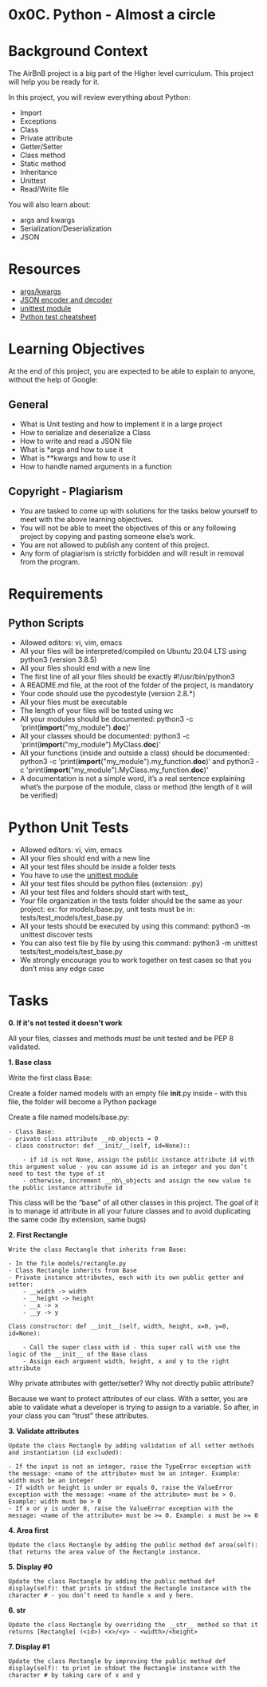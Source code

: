 # 0x0C. Python - Almost a circle

# Background Context

The AirBnB project is a big part of the Higher level curriculum. This project will help you be ready for it.

In this project, you will review everything about Python:

- Import
- Exceptions
- Class
- Private attribute
- Getter/Setter
- Class method
- Static method
- Inheritance
- Unittest
- Read/Write file

You will also learn about:

- args and kwargs
- Serialization/Deserialization
- JSON

# Resources

- [args/kwargs](https://yasoob.me/2013/08/04/args-and-kwargs-in-python-explained/)
- [JSON encoder and decoder](https://docs.python.org/3/library/json.html)
- [unittest module](https://docs.python.org/3.4/library/unittest.html#module-unittest)
- [Python test cheatsheet](https://www.pythonsheets.com/notes/python-tests.html)

# Learning Objectives

At the end of this project, you are expected to be able to explain to anyone, without the help of Google:

## General

- What is Unit testing and how to implement it in a large project
- How to serialize and deserialize a Class
- How to write and read a JSON file
- What is *args and how to use it
- What is **kwargs and how to use it
- How to handle named arguments in a function

## Copyright - Plagiarism

- You are tasked to come up with solutions for the tasks below yourself to meet with the above learning objectives.
- You will not be able to meet the objectives of this or any following project by copying and pasting someone else’s work.
- You are not allowed to publish any content of this project.
- Any form of plagiarism is strictly forbidden and will result in removal from the program.

# Requirements

## Python Scripts

- Allowed editors: vi, vim, emacs
- All your files will be interpreted/compiled on Ubuntu 20.04 LTS using python3 (version 3.8.5)
- All your files should end with a new line
- The first line of all your files should be exactly #!/usr/bin/python3
- A README.md file, at the root of the folder of the project, is mandatory
- Your code should use the pycodestyle (version 2.8.*)
- All your files must be executable
- The length of your files will be tested using wc
- All your modules should be documented: python3 -c 'print(__import__("my\_module").__doc__)'
- All your classes should be documented: python3 -c 'print(__import__("my\_module").MyClass.__doc__)'
- All your functions (inside and outside a class) should be documented: python3 -c 'print(__import__("my\_module").my\_function.__doc__)' and python3 -c 'print(__import__("my\_module").MyClass.my\_function.__doc__)'
- A documentation is not a simple word, it’s a real sentence explaining what’s the purpose of the module, class or method (the length of it will be verified)

# Python Unit Tests

- Allowed editors: vi, vim, emacs
- All your files should end with a new line
- All your test files should be inside a folder tests
- You have to use the [unittest module](https://docs.python.org/3.4/library/unittest.html#module-unittest)
- All your test files should be python files (extension: .py)
- All your test files and folders should start with test_
- Your file organization in the tests folder should be the same as your project: ex: for models/base.py, unit tests must be in: tests/test_models/test\_base.py
- All your tests should be executed by using this command: python3 -m unittest discover tests
- You can also test file by file by using this command: python3 -m unittest tests/test\_models/test\_base.py
- We strongly encourage you to work together on test cases so that you don’t miss any edge case

# Tasks

**0. If it's not tested it doesn't work**

All your files, classes and methods must be unit tested and be PEP 8 validated.

**1. Base class**

Write the first class Base:

Create a folder named models with an empty file __init__.py inside - with this file, the folder will become a Python package

Create a file named models/base.py:

    - Class Base: 
    - private class attribute __nb_objects = 0
    - class constructor: def __init/__(self, id=None)::

        - if id is not None, assign the public instance attribute id with this argument value - you can assume id is an integer and you don’t need to test the type of it
        - otherwise, increment __nb\_objects and assign the new value to the public instance attribute id

This class will be the “base” of all other classes in this project. The goal of it is to manage id attribute in all your future classes and to avoid duplicating the same code (by extension, same bugs)

**2. First Rectangle**

	Write the class Rectangle that inherits from Base:
	
	- In the file models/rectangle.py
	- Class Rectangle inherits from Base
	- Private instance attributes, each with its own public getter and setter:
		- __width -> width
		- __height -> height
		- __x -> x
		- __y -> y

	Class constructor: def __init__(self, width, height, x=0, y=0, id=None):
		
		- Call the super class with id - this super call with use the logic of the __init__ of the Base class
		- Assign each argument width, height, x and y to the right attribute

Why private attributes with getter/setter? Why not directly public attribute?

Because we want to protect attributes of our class. With a setter, you are able to validate what a developer is trying to assign to a variable. So after, in your class you can “trust” these attributes.

**3. Validate attributes**

	Update the class Rectangle by adding validation of all setter methods and instantiation (id excluded):
	
	- If the input is not an integer, raise the TypeError exception with the message: <name of the attribute> must be an integer. Example: width must be an integer
	- If width or height is under or equals 0, raise the ValueError exception with the message: <name of the attribute> must be > 0. Example: width must be > 0
	- If x or y is under 0, raise the ValueError exception with the message: <name of the attribute> must be >= 0. Example: x must be >= 0	

**4. Area first**

	Update the class Rectangle by adding the public method def area(self): that returns the area value of the Rectangle instance.

**5. Display #0**

	Update the class Rectangle by adding the public method def display(self): that prints in stdout the Rectangle instance with the character # - you don’t need to handle x and y here.

**6. __str__**

	Update the class Rectangle by overriding the __str__ method so that it returns [Rectangle] (<id>) <x>/<y> - <width>/<height>

**7. Display #1**

	Update the class Rectangle by improving the public method def display(self): to print in stdout the Rectangle instance with the character # by taking care of x and y
